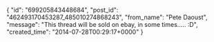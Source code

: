  {
   "id": "699205843448684",
   "post_id": "462493170453287_485010274868243",
   "from_name": "Pete Daoust",
   "message": "This thread will be sold on ebay, in some times..... :D",
   "created_time": "2014-07-28T00:29:17+0000"
 }
